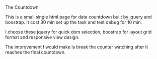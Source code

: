 The Countdown

This is a small single html page for date countdown built by jquery and boostrap. It cost 30 min set up the task and test debug for 10 min.

I choose these jquery for quick dom selection, boostrap for layout grid format and responsive view design.

The improvement I would make is break the counter watching after it reaches the final countdown.